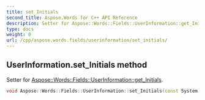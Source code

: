 ```yaml
---
title: set_Initials
second_title: Aspose.Words for C++ API Reference
description: Setter for Aspose::Words::Fields::UserInformation::get_Initials. 
type: docs
weight: 0
url: /cpp/aspose.words.fields/userinformation/set_initials/
---
```

## UserInformation.set_Initials method


Setter for [Aspose::Words::Fields::UserInformation::get_Initials](./get_initials/).

```cpp
void Aspose::Words::Fields::UserInformation::set_Initials(const System::String &value)
```

